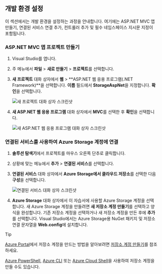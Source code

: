 ## <a name="set-up-the-development-environment"></a>개발 환경 설정

이 섹션에서는 개발 환경을 설정하는 과정을 안내합니다. 여기에는 ASP.NET MVC 앱 만들기, 연결된 서비스 연결 추가, 컨트롤러 추가 및 필수 네임스페이스 지시문 지정이 포함됩니다.

### <a name="create-an-aspnet-mvc-app-project"></a>ASP.NET MVC 앱 프로젝트 만들기

1. Visual Studio를 엽니다.

1. 주 메뉴에서 **파일** > **새로 만들기** > **프로젝트**를 선택합니다.

1. **새 프로젝트** 대화 상자에서 **웹** > **ASP.NET 웹 응용 프로그램(.NET Framework)**을 선택합니다. **이름** 필드에서 **StorageAspNet**을 지정합니다. **확인**을 선택합니다.

    ![새 프로젝트 대화 상자 스크린샷](./media/vs-storage-aspnet-getting-started-setup-dev-env/vs-storage-aspnet-getting-started-setup-dev-env-1.png)

1. **새 ASP.NET 웹 응용 프로그램** 대화 상자에서 **MVC**를 선택한 후 **확인**을 선택합니다.

    ![새 ASP.NET 웹 응용 프로그램 대화 상자 스크린샷](./media/vs-storage-aspnet-getting-started-setup-dev-env/vs-storage-aspnet-getting-started-setup-dev-env-2.png)

### <a name="use-connected-services-to-connect-to-an-azure-storage-account"></a>연결된 서비스를 사용하여 Azure Storage 계정에 연결

1. **솔루션 탐색기**에서 프로젝트를 마우스 오른쪽 단추로 클릭합니다.

2. 상황에 맞는 메뉴에서 **추가** > **연결된 서비스**를 선택합니다.

1. **연결된 서비스** 대화 상자에서 **Azure Storage에서 클라우드 저장소**를 선택한 다음 **구성**을 선택합니다.

    ![연결된 서비스 대화 상자 스크린샷](./media/vs-storage-aspnet-getting-started-setup-dev-env/vs-storage-aspnet-getting-started-setup-dev-env-3.png)

1. **Azure Storage** 대화 상자에서 이 자습서에 사용할 Azure Storage 계정을 선택합니다. 새 Azure Storage 계정을 만들려면 **새 저장소 계정 만들기**를 선택하고 양식을 완성합니다. 기존 저장소 계정을 선택하거나 새 저장소 계정을 만든 후에 **추가**를 선택합니다. Visual Studio에서는 Azure Storage용 NuGet 패키지 및 저장소 연결 문자열을 **Web.config**에 설치합니다.

> [!TIP]
> [Azure Portal](https://portal.azure.com)에서 저장소 계정을 만드는 방법을 알아보려면 [저장소 계정 만들기](../articles/storage/common/storage-create-storage-account.md#create-a-storage-account)를 참조하세요.
>
> [Azure PowerShell](../articles/storage/common/storage-powershell-guide-full.md), [Azure CLI](../articles/storage/common/storage-azure-cli.md) 또는 [Azure Cloud Shell](../articles/cloud-shell/overview.md)을 사용하여 저장소 계정을 만들 수도 있습니다.

